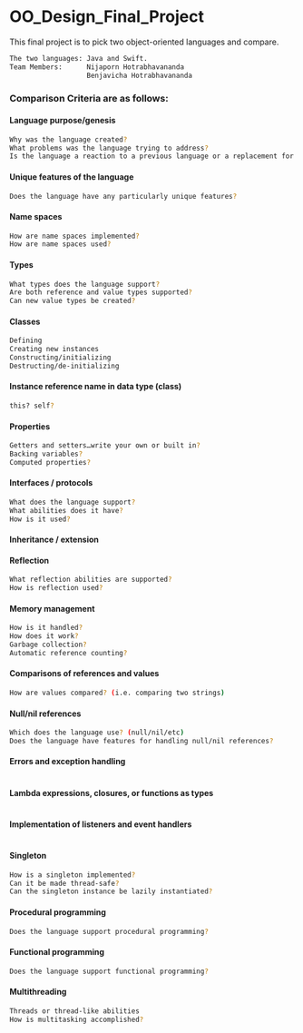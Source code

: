 # OO_Design_Final_Project
This final project is to pick two object-oriented languages and compare.
```sh
The two languages: Java and Swift.
Team Members:      Nijaporn Hotrabhavananda 
                   Benjavicha Hotrabhavananda
```

### Comparison Criteria are as follows: 

#### Language purpose/genesis
```sh
Why was the language created?
What problems was the language trying to address?
Is the language a reaction to a previous language or a replacement for another language?
```

#### Unique features of the language
```sh
Does the language have any particularly unique features?
```
 
#### Name spaces
```sh
How are name spaces implemented?
How are name spaces used?
```

#### Types
```sh	
What types does the language support?
Are both reference and value types supported?
Can new value types be created?
``` 

#### Classes
```sh
Defining
Creating new instances
Constructing/initializing
Destructing/de-initializing
```

#### Instance reference name in data type (class)
```sh
this? self?
```

#### Properties
```sh
Getters and setters…write your own or built in?
Backing variables?
Computed properties?
```
  
#### Interfaces / protocols
```sh
What does the language support?
What abilities does it have?
How is it used?
```

#### Inheritance / extension

#### Reflection
```sh
What reflection abilities are supported?
How is reflection used?
```

#### Memory management
```sh
How is it handled?
How does it work?
Garbage collection?
Automatic reference counting?
```

#### Comparisons of references and values
```sh
How are values compared? (i.e. comparing two strings)
```

#### Null/nil references
```sh
Which does the language use? (null/nil/etc)
Does the language have features for handling null/nil references?
```

#### Errors and exception handling
```sh
```

#### Lambda expressions, closures, or functions as types
```sh
```

#### Implementation of listeners and event handlers
```sh
```

#### Singleton
```sh
How is a singleton implemented?
Can it be made thread-safe?
Can the singleton instance be lazily instantiated?
```
#### Procedural programming
```sh
Does the language support procedural programming?
```

#### Functional programming
```sh
Does the language support functional programming?
```

#### Multithreading
```sh
Threads or thread-like abilities
How is multitasking accomplished?
```
